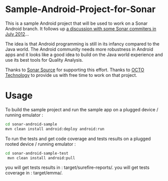 Sample-Android-Project-for-Sonar
================================

This is a sample Android project that will be used to work on a Sonar Android branch.
It follows up [a discussion with some Sonar commiters in July 2012](http://comments.gmane.org/gmane.comp.java.sonar.devel/10411)...

The idea is that Android programming is still in its infancy compared to the Java world. 
The Android community needs more robustness in Android apps and it looks like a good idea to build on the Java world experience and use its best tools for Quality Analysis.

Thanks to [Sonar Source](http://www.sonarsource.org/) for supporting this effort.
Thanks to [OCTO Technology](http://www.octo.com/en) to provide us with free time to work on that project.

Usage
=====

To build the sample project and run the sample app on a plugged device / running emulator : 

```bash
cd sonar-android-sample
mvn clean install android:deploy android:run
```

To run the tests and get code coverage and tests results on a plugged rooted device / running emulator : 

```bash
cd sonar-android-sample-test
 mvn clean install android:pull
```

you will get tests results in : target/surefire-reports/.
you will get tests coverage in : target/emma/.

